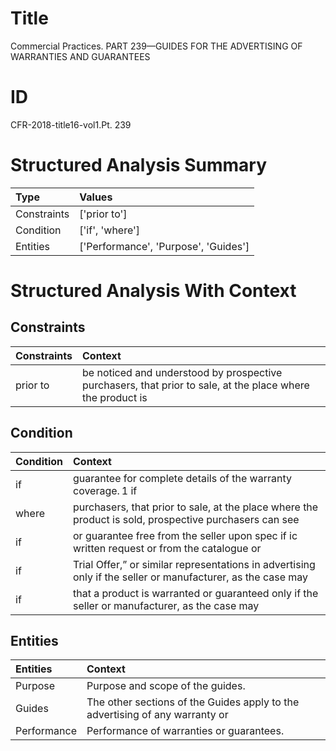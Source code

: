 # Title

 Commercial Practices. PART 239—GUIDES FOR THE ADVERTISING OF WARRANTIES AND GUARANTEES


# ID

 CFR-2018-title16-vol1.Pt. 239


# Structured Analysis Summary

| Type        | Values                               |
|:------------|:-------------------------------------|
| Constraints | ['prior to']                         |
| Condition   | ['if', 'where']                      |
| Entities    | ['Performance', 'Purpose', 'Guides'] |


# Structured Analysis With Context

 


## Constraints

| Constraints   | Context                                                                                                    |
|:--------------|:-----------------------------------------------------------------------------------------------------------|
| prior to      | be noticed and understood by prospective purchasers, that prior to sale, at the place where the product is |


## Condition

| Condition   | Context                                                                                                           |
|:------------|:------------------------------------------------------------------------------------------------------------------|
| if          | guarantee for complete details of the warranty coverage.&#8201;1 if                                               |
| where       | purchasers, that prior to sale, at the place where the product is sold, prospective purchasers can see            |
| if          | or guarantee free from the seller upon spec if ic written request or from the catalogue or                        |
| if          | Trial Offer,&#8221; or similar representations in advertising only if the seller or manufacturer, as the case may |
| if          | that a product is warranted or guaranteed only if the seller or manufacturer, as the case may                     |


## Entities

| Entities    | Context                                                                       |
|:------------|:------------------------------------------------------------------------------|
| Purpose     | Purpose  and scope of the guides.                                             |
| Guides      | The other sections of the  Guides apply to the advertising of any warranty or |
| Performance | Performance  of warranties or guarantees.                                     |


